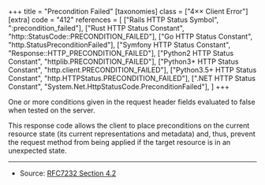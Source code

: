 +++
title = "Precondition Failed"
[taxonomies]
class = ["4&times;&times; Client Error"]
[extra]
code = "412"
references = [
    ["Rails HTTP Status Symbol", ":precondition_failed"],
    ["Rust HTTP Status Constant", "http::StatusCode::PRECONDITION_FAILED"],
    ["Go HTTP Status Constant", "http.StatusPreconditionFailed"],
    ["Symfony HTTP Status Constant", "Response::HTTP_PRECONDITION_FAILED"],
    ["Python2 HTTP Status Constant", "httplib.PRECONDITION_FAILED"],
    ["Python3+ HTTP Status Constant", "http.client.PRECONDITION_FAILED"],
    ["Python3.5+ HTTP Status Constant", "http.HTTPStatus.PRECONDITION_FAILED"],
    [".NET HTTP Status Constant", "System.Net.HttpStatusCode.PreconditionFailed"],
]
+++

One or more conditions given in the request header fields evaluated to false when tested on the server.

This response code allows the client to place preconditions on the current resource state (its current representations and metadata) and, thus, prevent the request method from being applied if the target resource is in an unexpected state.

---

* Source: [RFC7232 Section 4.2][1]

[1]: <http://tools.ietf.org/html/rfc7232#section-4.2>
